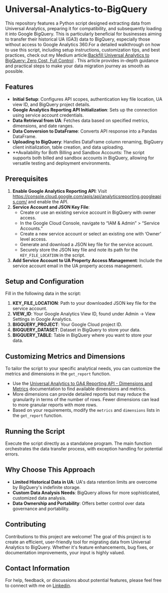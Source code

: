 # Universal-Analytics-to-BigQuery
This repository features a Python script designed extracting data from Universal Analytics, preparing it for compatibility, and subsequently loading it into Google BigQuery. This is particularly beneficial for businesses aiming to transfer their historical UA (GA3) data to BigQuery, especially those without access to Google Analytics 360.For a detailed walkthrough on how to use this script, including setup instructions, customization tips, and best practices, check out my Medium article:[Backfill Universal Analytics to BigQuery: Zero Cost, Full Control](https://medium.com/@aliiz/export-from-universal-analytics-to-bigquery-zero-cost-full-control-6470092713b1) . This article provides in-depth guidance and practical steps to make your data migration journey as smooth as possible. 


## Features
- **Initial Setup**: Configures API scopes, authentication key file location, UA view ID, and BigQuery project details.
- **Google Analytics Reporting API Initialization**: Sets up the connection using service account credentials.
- **Data Retrieval from UA**: Fetches data based on specified metrics, dimensions, and date ranges.
- **Data Conversion to DataFrame**: Converts API response into a Pandas DataFrame.
- **Uploading to BigQuery**: Handles DataFrame column renaming, BigQuery client initialization, table creation, and data uploading.
- **Availability for Both Billing and Sandbox Accounts: The script supports both billed and sandbox accounts in BigQuery, allowing for versatile testing and deployment environments.


## Prerequisites
1. **Enable Google Analytics Reporting API**: Visit https://console.cloud.google.com/apis/api/analyticsreporting.googleapis.com/ and enable the API.
2. **Service Account and JSON Key File**:
   - Create or use an existing service account in BigQuery with owner access.
   - In the Google Cloud Console, navigate to “IAM & Admin” > “Service Accounts.”
   - Create a new service account or select an existing one with ‘Owner’ level access.
   - Generate and download a JSON key file for the service account.
   - Securely store the JSON key file and note its path for the `KEY_FILE_LOCATION` in the script.
3. **Add Service Account to UA Property Access Management**: Include the service account email in the UA property access management.

## Setup and Configuration
Fill in the following data in the script:

1. **KEY_FILE_LOCATION**: Path to your downloaded JSON key file for the service account.
2. **VIEW_ID**: Your Google Analytics View ID, found under Admin → View Settings in Google Analytics.
3. **BIGQUERY_PROJECT**: Your Google Cloud project ID.
4. **BIGQUERY_DATASET**: Dataset in BigQuery to store your data.
5. **BIGQUERY_TABLE**: Table in BigQuery where you want to store your data.

## Customizing Metrics and Dimensions
To tailor the script to your specific analytical needs, you can customize the metrics and dimensions in the `get_report` function. 

- Use the [Universal Analytics to GA4 Reporting API - Dimensions and Metrics](https://developers.google.com/analytics/devguides/migration/api/reporting-ua-to-ga4-dims-mets) documentation to find available dimensions and metrics.
- More dimensions can provide detailed reports but may reduce the granularity in terms of the number of rows. Fewer dimensions can lead to more granular reports with more rows.
- Based on your requirements, modify the `metrics` and `dimensions` lists in the `get_report` function.

## Running the Script
Execute the script directly as a standalone program. The main function orchestrates the data transfer process, with exception handling for potential errors.

## Why Choose This Approach
- **Limited Historical Data in UA**: UA's data retention limits are overcome by BigQuery's indefinite storage.
- **Custom Data Analysis Needs**: BigQuery allows for more sophisticated, customized data analysis.
- **Data Ownership and Portability**: Offers better control over data governance and portability.

## Contributing
Contributions to this project are welcome! The goal of this project is to create an efficient, user-friendly tool for migrating data from Universal Analytics to BigQuery. Whether it's feature enhancements, bug fixes, or documentation improvements, your input is highly valued.

## Contact Information
For help, feedback, or discussions about potential features, please feel free to connect with me on [Linkedin](https://www.linkedin.com/in/ali-iz/).


